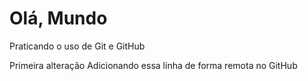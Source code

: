 # Olá, Mundo
 Praticando o uso de Git e GitHub

 Primeira alteração
Adicionando essa linha de forma remota no GitHub
